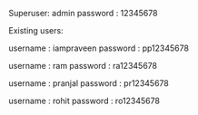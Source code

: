 Superuser: admin
password : 12345678


Existing users:

username : iampraveen
password : pp12345678

username : ram
password : ra12345678

username : pranjal
password : pr12345678

username : rohit
password : ro12345678
